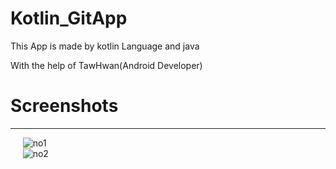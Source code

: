 # Kotlin_GitApp

This App is made by kotlin Language and java


With the help of TawHwan(Android Developer)

# Screenshots
----------- 
&nbsp;&nbsp;&nbsp; &nbsp;![no1](https://user-images.githubusercontent.com/35188271/43327487-89b6926a-91f6-11e8-8265-0f8787737429.jpg)               
&nbsp; &nbsp;&nbsp;&nbsp;![no2](https://user-images.githubusercontent.com/35188271/43327488-89e92a18-91f6-11e8-886c-a1ea387635d0.jpg)
